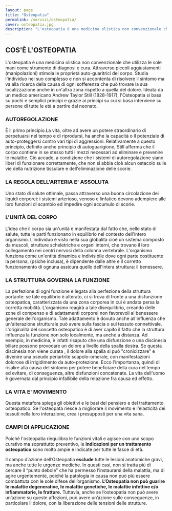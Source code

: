 ```yaml
---
layout: page
title: "Osteopatia"
permalink: /servizi/osteopatia/
cover: osteopatia.jpg
description: "L'osteopatia è una medicina olistica non convenzionale che utilizza le sole mani come strumento di diagnosi e cura."
---
```


## COS'È L'OSTEOPATIA
L'osteopatia è una medicina olistica non convenzionale che utilizza le sole mani come strumento di diagnosi e cura. Attraverso piccoli aggiustamenti (manipolazioni) stimola le proprietà auto-guaritrici del corpo. Studia l'individuo nel suo complesso e non si accontenta di risolvere il sintomo ma va alla ricerca della causa di ogni sofferenza che può trovare la sua localizzazione anche in un'altra zona rispetto a quella del dolore. Ideata da un medico americano Andrew Taylor Still (1828-1917), l'Osteopatia si basa su pochi e semplici principi e grazie ai principi su cui si basa interviene su persone di tutte le età a partire dal neonato.

### AUTOREGOLAZIONE
È il primo principio.La vita, oltre ad avere un potere straordinario di perpetuarsi nel tempo e di riprodursi, ha anche la capacità o il potenziale di auto-proteggersi contro vari tipi di aggressioni. Relativamente a questo principio, definito anche principio di autoguarigione, Still afferma che il corpo contiene in se stesso tutti i mezzi necessari ad eliminare e prevenire le malattie. Ciò accade, a condizione che i sistemi di autoregolazione siano liberi di funzionare correttamente, che non si abbia cioè alcun ostacolo sulle vie della nutrizione tissulare e dell'eliminazione delle scorie.

### LA REGOLA DELL'ARTERIA E' ASSOLUTA
Uno stato di salute ottimale, passa attraverso una buona circolazione dei liquidi corporei: i sistemi arterioso, venoso e linfatico devono adempiere alle loro funzioni di scambio ed impedire ogni accumulo di scorie.

### L'UNITÀ DEL CORPO
L'idea che il corpo sia un'unità è manifestata dal fatto che, nello stato di salute, tutte le parti funzionano in equilibrio nel contesto dell'intero organismo. L'individuo è visto nella sua globalità cioè un sistema composto da muscoli, strutture scheletriche e organi interni, che trovano il loro collegamento nei centri nervosi della colonna vertebrale. L'organismo funziona come un'entità dinamica e indivisibile dove ogni parte costituente la persona, (psiche inclusa), è dipendente dalle altre e il corretto funzionamento di ognuna assicura quello dell'intera struttura: il benessere.

### LA STRUTTURA GOVERNA LA FUNZIONE
La perfezione di ogni funzione è legata alla perfezione della struttura portante: se tale equilibrio è alterato, ci si trova di fronte a una disfunzione osteopatica, caratterizzata da una zona corporea in cui è andata persa la corretta mobilità. L'organismo reagirà a tale disequilibrio, creando delle zone di compenso e di adattamenti corporei non favorevoli al benessere generale dell'organismo. Tale adattamento è dovuto anche all'influenza che un'alterazione strutturale può avere sulla fascia o sul tessuto connettivale. L'originalità del concetto osteopatico è di aver capito il fatto che la struttura influenza la funzione non solo localmente, ma anche a distanza. Ad esempio, in medicina, è infatti risaputo che una disfunzione o una discinesia biliare possono provocare un dolore a livello della spalla destra. Se questa discinesia non viene curata , il dolore alla spalla si può "cronicizzare" e divenire una pseudo periartrite scapolo-omerale, con manifestazioni dolorose di irrigidimento da auto-protezione. Ecco l'importanza, quindi di risalire alla causa del sintomo per potere beneficiare della cura nel tempo ed evitare, di conseguenza, altre disfunzioni concatenate. La vita dell'uomo è governata dal principio infallibile della relazione fra causa ed effetto.

### LA VITA E' MOVIMENTO
Questa metafora spiega gli obiettivi e le basi del pensiero e del trattamento osteopatico. Se l'osteopata riesce a migliorare il movimento e l'elasticità dei tessuti nella loro interazione, crea i presupposti per una vita sana.

### CAMPI DI APPLICAZIONE
Poiché l'osteopatia riequilibra le funzioni vitali e agisce con uno scopo curativo ma soprattutto preventivo, le **indicazioni per un trattamento osteopatico** sono molto ampie e indicate per tutte le fasce di età.

Il campo d’azione dell’Osteopatia **esclude** tutte le lesioni anatomiche gravi, ma anche tutte le urgenze mediche. In questi casi, non si tratta più di cercare il “punto debole” che ha permesso l’instaurarsi della malattia, ma di agire urgentemente, poiché la patologia in causa non può più essere combattuta con le sole difese dell’organismo. **L’Osteopatia non può guarire le malattie degenerative, le malattie genetiche, le malattie infettive e/o infiammatorie, le fratture.** Tuttavia, anche se l’osteopatia non può avere un’azione su queste affezioni, può avere un’azione sulle conseguenze, in particolare il dolore, con la liberazione delle tensioni delle strutture.
